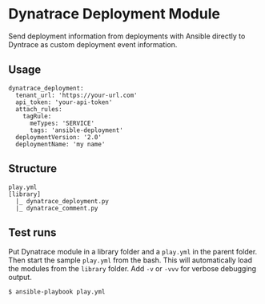 # Dynatrace Deployment Module

Send deployment information from deployments with Ansible directly to Dyntrace as custom deployment event information.


## Usage

```
dynatrace_deployment:
  tenant_url: 'https://your-url.com'
  api_token: 'your-api-token'
  attach_rules:
    tagRule: 
      meTypes: 'SERVICE'
      tags: 'ansible-deployment'
  deploymentVersion: '2.0'
  deploymentName: 'my name'
```

## Structure

```
play.yml
[library]
  |_ dynatrace_deployment.py
  |_ dynatrace_comment.py
```

## Test runs

Put Dynatrace module in a library folder and a ```play.yml``` in the parent folder.
Then start the sample ```play.yml``` from the bash. This will automatically load the modules from the ```library``` folder.
Add ```-v``` or ```-vvv``` for verbose debugging output.

```
$ ansible-playbook play.yml
```



